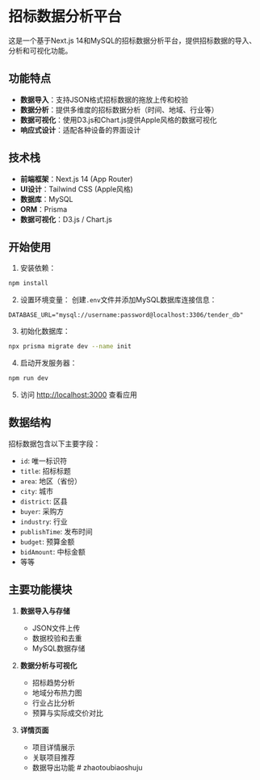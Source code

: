 # 招标数据分析平台

这是一个基于Next.js 14和MySQL的招标数据分析平台，提供招标数据的导入、分析和可视化功能。

## 功能特点

- **数据导入**：支持JSON格式招标数据的拖放上传和校验
- **数据分析**：提供多维度的招标数据分析（时间、地域、行业等）
- **数据可视化**：使用D3.js和Chart.js提供Apple风格的数据可视化
- **响应式设计**：适配各种设备的界面设计

## 技术栈

- **前端框架**：Next.js 14 (App Router)
- **UI设计**：Tailwind CSS (Apple风格)
- **数据库**：MySQL
- **ORM**：Prisma
- **数据可视化**：D3.js / Chart.js

## 开始使用

1. 安装依赖：
```bash
npm install
```

2. 设置环境变量：
创建`.env`文件并添加MySQL数据库连接信息：
```
DATABASE_URL="mysql://username:password@localhost:3306/tender_db"
```

3. 初始化数据库：
```bash
npx prisma migrate dev --name init
```

4. 启动开发服务器：
```bash
npm run dev
```

5. 访问 [http://localhost:3000](http://localhost:3000) 查看应用

## 数据结构

招标数据包含以下主要字段：
- `id`: 唯一标识符
- `title`: 招标标题
- `area`: 地区（省份）
- `city`: 城市
- `district`: 区县
- `buyer`: 采购方
- `industry`: 行业
- `publishTime`: 发布时间
- `budget`: 预算金额
- `bidAmount`: 中标金额
- 等等

## 主要功能模块

1. **数据导入与存储**
   - JSON文件上传
   - 数据校验和去重
   - MySQL数据存储

2. **数据分析与可视化**
   - 招标趋势分析
   - 地域分布热力图
   - 行业占比分析
   - 预算与实际成交价对比

3. **详情页面**
   - 项目详情展示
   - 关联项目推荐
   - 数据导出功能 #   z h a o t o u b i a o s h u j u  
 